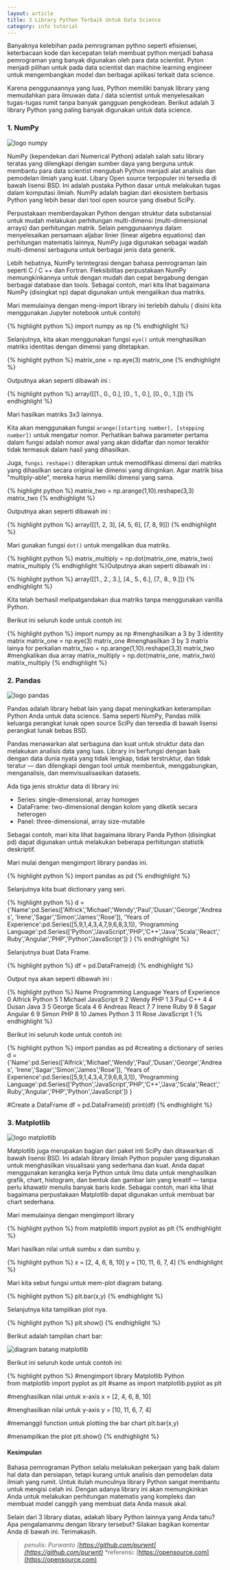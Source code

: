 ```yaml
---
layout: article
title: 3 Library Python Terbaik Untuk Data Science
category: info tutorial
---
```


Banyaknya kelebihan pada pemrograman pythno seperti efisiensei, keterbacaan kode dan kecepatan telah membuat python menjadi bahasa pemrograman yang banyak digunakan oleh para data scientist. Pyton menjadi pilihan untuk pada data scientist dan machine learning engineer untuk mengembangkan model dan berbagai aplikasi terkait data science.

Karena penggunaannya yang luas, Python memiliki banyak library yang memudahkan para ilmuwan data / data scientist untuk menyelesaikan tugas-tugas rumit tanpa banyak gangguan pengkodean. Berikut adalah 3 library Python yang paling banyak digunakan untuk data science.

### 1. NumPy

![logo numpy](https://upload.wikimedia.org/wikipedia/commons/thumb/1/1a/NumPy_logo.svg/1200px-NumPy_logo.svg.png)

NumPy (kependekan dari Numerical Python) adalah salah satu library teratas yang dilengkapi dengan sumber daya yang berguna untuk membantu para data scientist mengubah Python menjadi alat analisis dan pemodelan ilmiah yang kuat. Libary Open source terpopuler ini tersedia di bawah lisensi BSD. Ini adalah pustaka Python dasar untuk melakukan tugas dalam komputasi ilmiah. NumPy adalah bagian dari ekosistem berbasis Python yang lebih besar dari tool open source yang disebut SciPy.

Perpustakaan memberdayakan Python dengan struktur data substansial untuk mudah melakukan perhitungan multi-dimensi (multi-dimensional arrays) dan perhitungan matrik. Selain penggunaannya dalam menyelesaikan persamaan aljabar linier (linear algebra equations) dan perhitungan matematis lainnya, NumPy juga digunakan sebagai wadah multi-dimensi serbaguna untuk berbagai jenis data generik.

Lebih hebatnya, NumPy terintegrasi dengan bahasa pemrograman lain seperti C / C ++ dan Fortran. Fleksibilitas perpustakaan NumPy memungkinkannya untuk dengan mudah dan cepat bergabung dengan berbagai database dan tools. Sebagai contoh, mari kita lihat bagaimana NumPy (disingkat np) dapat digunakan untuk mengalikan dua matriks.

Mari memulainya dengan meng-import library ini terlebih dahulu ( disini kita menggunakan Jupyter notebook untuk contoh)

{% highlight python %}
import numpy as np
{% endhighlight %}

Selanjutnya, kita akan menggunakan fungsi `eye()` untuk menghasilkan matriks identitas dengan dimensi yang ditetapkan.

{% highlight python %}
matrix_one = np.eye(3)
matrix_one
{% endhighlight %}

Outputnya akan seperti dibawah ini : 

{% highlight python %}
array([[1., 0., 0.],
       [0., 1., 0.],
       [0., 0., 1.]])
{% endhighlight %}

Mari hasilkan matriks 3x3 lainnya.

Kita akan menggunakan fungsi `arange([starting number], [stopping number])` untuk mengatur nomor. Perhatikan bahwa parameter pertama dalam fungsi adalah nomor awal yang akan didaftar dan nomor terakhir tidak termasuk dalam hasil yang dihasilkan.

Juga, `fungsi reshape()` diterapkan untuk memodifikasi dimensi dari matriks yang dihasilkan secara original ke dimensi yang diinginkan. Agar matrik bisa "multiply-able", mereka harus memiliki dimensi yang sama.

{% highlight python %}
matrix_two = np.arange(1,10).reshape(3,3)
matrix_two
{% endhighlight %}

Outputnya akan seperti dibawah ini : 

{% highlight python %}
array([[1, 2, 3],
       [4, 5, 6],
       [7, 8, 9]])
{% endhighlight %}

Mari gunakan fungsi `dot()` untuk mengalikan dua matriks.

{% highlight python %}
matrix_multiply = np.dot(matrix_one, matrix_two)
matrix_multiply
{% endhighlight %}Outputnya akan seperti dibawah ini : 

{% highlight python %}
array([[1., 2., 3.],
       [4., 5., 6.],
       [7., 8., 9.]])
{% endhighlight %}

Kita telah berhasil melipatgandakan dua matriks tanpa menggunakan vanilla Python.

Berikut ini seluruh kode untuk contoh ini:

{% highlight python %}
import numpy as np
#menghasilkan a 3 by 3 identity matrix
matrix_one = np.eye(3)
matrix_one
#menghasilkan 3 by 3 matrix lainya for perkalian
matrix_two = np.arange(1,10).reshape(3,3)
matrix_two
#mengkalikan dua array
matrix_multiply = np.dot(matrix_one, matrix_two)
matrix_multiply
{% endhighlight %}

### 2. Pandas

![logo pandas](https://pandas.pydata.org/_static/pandas_logo.png)

Pandas adalah library hebat lain yang dapat meningkatkan keterampilan Python Anda untuk data science. Sama seperti NumPy, Pandas milik keluarga perangkat lunak open source SciPy dan tersedia di bawah lisensi perangkat lunak bebas BSD.

Pandas menawarkan alat serbaguna dan kuat untuk struktur data dan melakukan analisis data yang luas. Library ini berfungsi dengan baik dengan data dunia nyata yang tidak lengkap, tidak terstruktur, dan tidak teratur — dan dilengkapi dengan tool untuk membentuk, menggabungkan, menganalisis, dan memvisualisasikan datasets.

Ada tiga jenis struktur data di library ini:

- Series: single-dimensional, array homogen
- DataFrame: two-dimensional dengan kolom yang diketik secara heterogen
- Panel: three-dimensional, array size-mutable

Sebagai contoh, mari kita lihat bagaimana library Panda Python (disingkat pd) dapat digunakan untuk melakukan beberapa perhitungan statistik deskriptif.

Mari mulai dengan mengimport library pandas ini.

{% highlight python %}
import pandas as pd
{% endhighlight %}

Selanjutnya kita buat dictionary yang seri.

{% highlight python %}
d = {'Name':pd.Series(['Alfrick','Michael','Wendy','Paul','Dusan','George','Andreas',
   'Irene','Sagar','Simon','James','Rose']),
   'Years of Experience':pd.Series([5,9,1,4,3,4,7,9,6,8,3,1]),
   'Programming Language':pd.Series(['Python','JavaScript','PHP','C++','Java','Scala','React','Ruby','Angular','PHP','Python','JavaScript'])
    }
{% endhighlight %}

Selanjutnya buat Data Frame.

{% highlight python %}
df = pd.DataFrame(d)
{% endhighlight %}

Output nya akan seperti dibawah ini :

{% highlight python %}
      Name Programming Language  Years of Experience
0   Alfrick               Python                    5
1   Michael           JavaScript                    9
2     Wendy                  PHP                    1
3      Paul                  C++                    4
4     Dusan                 Java                    3
5    George                Scala                    4
6   Andreas                React                    7
7     Irene                 Ruby                    9
8     Sagar              Angular                    6
9     Simon                  PHP                    8
10    James               Python                    3
11     Rose           JavaScript                    1
{% endhighlight %}

Berikut ini seluruh kode untuk contoh ini:

{% highlight python %}
import pandas as pd
#creating a dictionary of series
d = {'Name':pd.Series(['Alfrick','Michael','Wendy','Paul','Dusan','George','Andreas',
   'Irene','Sagar','Simon','James','Rose']),
   'Years of Experience':pd.Series([5,9,1,4,3,4,7,9,6,8,3,1]),
   'Programming Language':pd.Series(['Python','JavaScript','PHP','C++','Java','Scala','React','Ruby','Angular','PHP','Python','JavaScript'])
    }

#Create a DataFrame
df = pd.DataFrame(d)
print(df)
{% endhighlight %}

### 3. Matplotlib

![logo matplotlib](https://matplotlib.org/_static/logo2.png)

Matplotlib juga merupakan bagian dari paket inti SciPy dan ditawarkan di bawah lisensi BSD. Ini adalah library ilmiah Python populer yang digunakan untuk menghasilkan visualisasi yang sederhana dan kuat. Anda dapat menggunakan kerangka kerja Python untuk ilmu data untuk menghasilkan grafik, chart, histogram, dan bentuk dan gambar lain yang kreatif — tanpa perlu khawatir menulis banyak baris kode. Sebagai contoh, mari kita lihat bagaimana perpustakaan Matplotlib dapat digunakan untuk membuat bar chart sederhana.

Mari memulainya dengan mengimport library

{% highlight python %}
from matplotlib import pyplot as plt
{% endhighlight %}

Mari hasilkan nilai untuk sumbu x dan sumbu y.

{% highlight python %}
x = [2, 4, 6, 8, 10]
y = [10, 11, 6, 7, 4]
{% endhighlight %}

Mari kita sebut fungsi untuk mem-plot diagram batang.

{% highlight python %}
plt.bar(x,y)
{% endhighlight %}

Selanjutnya kita tampilkan plot nya.

{% highlight python %}
plt.show()
{% endhighlight %}

Berikut adalah tampilan chart bar:

![diagram batang matplotlib](https://opensource.com/sites/default/files/uploads/matplotlib_barchart.png)

Berikut ini seluruh kode untuk contoh ini:

{% highlight python %}
#mengimport library Matplotlib Python  
from matplotlib import pyplot as plt
#same as import matplotlib.pyplot as plt
 
#menghasilkan nilai untuk x-axis 
x = [2, 4, 6, 8, 10]
 
#menghasilkan nilai untuk y-axis 
y = [10, 11, 6, 7, 4]
 
#memanggil function untuk plotting the bar chart
plt.bar(x,y)
 
#menampilkan the plot
plt.show()
{% endhighlight %}

#### Kesimpulan

Bahasa pemrograman Python selalu melakukan pekerjaan yang baik dalam hal data dan persiapan, tetapi kurang untuk analisis dan pemodelan data ilmiah yang rumit. Untuk itulah munculnya library Python sangat membantu untuk mengisi celah ini. Dengan adanya library ini akan memungkinkan Anda untuk melakukan perhitungan matematis yang kompleks dan membuat model canggih yang membuat data Anda masuk akal.

Selain dari 3 library diatas, adakah libary Python lainnya yang Anda tahu? Apa pengalamanmu dengan library tersebut? Silakan bagikan komentar Anda di bawah ini. Terimakasih.

> *penulis: Purwanto [https://github.com/purwnt](https://github.com/purwnt)*
> *referensi: [https://opensource.com](https://opensource.com)

